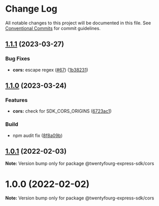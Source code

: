 # Change Log

All notable changes to this project will be documented in this file.
See [Conventional Commits](https://conventionalcommits.org) for commit guidelines.

## [1.1.1](https://github.com/twentyfourg/express-sdk/compare/@twentyfourg-express-sdk/cors@1.1.0...@twentyfourg-express-sdk/cors@1.1.1) (2023-03-27)

### Bug Fixes

- **cors:** escape regex ([#67](https://github.com/twentyfourg/express-sdk/issues/67)) ([1b38231](https://github.com/twentyfourg/express-sdk/commit/1b38231dea1b60d24780253a2d0f7c4115fc3c7d))

## [1.1.0](https://github.com/twentyfourg/express-sdk/compare/@twentyfourg-express-sdk/cors@1.0.1...@twentyfourg-express-sdk/cors@1.1.0) (2023-03-24)

### Features

- **cors:** check for SDK_CORS_ORIGINS ([6723ac1](https://github.com/twentyfourg/express-sdk/commit/6723ac1fc1dc8fc19c93ed96b934d9a27be8d597))

### Build

- npm audit fix ([8f8a09b](https://github.com/twentyfourg/express-sdk/commit/8f8a09bab6625ff60200db0598e76ce360278390))

## [1.0.1](https://github.com/twentyfourg/express-sdk/compare/@twentyfourg-express-sdk/cors@1.0.0...@twentyfourg-express-sdk/cors@1.0.1) (2022-02-03)

**Note:** Version bump only for package @twentyfourg-express-sdk/cors

# 1.0.0 (2022-02-02)

**Note:** Version bump only for package @twentyfourg-express-sdk/cors
